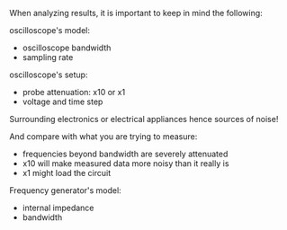 When analyzing results, it is important to keep in mind the following:

oscilloscope's model:
- oscilloscope bandwidth
- sampling rate

oscilloscope's setup:
- probe attenuation: x10 or x1
- voltage and time step

Surrounding electronics or electrical appliances hence sources of noise!

And compare with what you are trying to measure:
- frequencies beyond bandwidth are severely attenuated
- x10 will make measured data more noisy than it really is
- x1 might load the circuit

Frequency generator's model:
- internal impedance
- bandwidth

